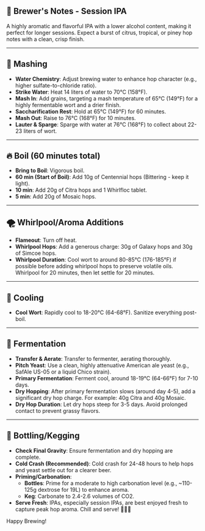 
## 📝 Brewer's Notes - Session IPA

A highly aromatic and flavorful IPA with a lower alcohol content, making it perfect for longer sessions. Expect a burst of citrus, tropical, or piney hop notes with a clean, crisp finish.

---
## 🌾 Mashing

*   **Water Chemistry**: Adjust brewing water to enhance hop character (e.g., higher sulfate-to-chloride ratio).
*   **Strike Water**: Heat 14 liters of water to 70°C (158°F).
*   **Mash In**: Add grains, targeting a mash temperature of 65°C (149°F) for a highly fermentable wort and a drier finish.
*   **Saccharification Rest**: Hold at 65°C (149°F) for 60 minutes.
*   **Mash Out**: Raise to 76°C (168°F) for 10 minutes.
*   **Lauter & Sparge**: Sparge with water at 76°C (168°F) to collect about 22-23 liters of wort.

---
## 🔥 Boil (60 minutes total)

*   **Bring to Boil**: Vigorous boil.
*   **60 min (Start of Boil)**: Add 10g of Centennial hops (Bittering - keep it light).
*   **10 min**: Add 20g of Citra hops and 1 Whirlfloc tablet.
*   **5 min**: Add 20g of Mosaic hops.

---
## 🌪️ Whirlpool/Aroma Additions

*   **Flameout**: Turn off heat.
*   **Whirlpool Hops**: Add a generous charge: 30g of Galaxy hops and 30g of Simcoe hops.
*   **Whirlpool Duration**: Cool wort to around 80-85°C (176-185°F) if possible before adding whirlpool hops to preserve volatile oils. Whirlpool for 20 minutes, then let settle for 20 minutes.

---
## 🥶 Cooling

*   **Cool Wort**: Rapidly cool to 18-20°C (64-68°F). Sanitize everything post-boil.

---
## 🧪 Fermentation

*   **Transfer & Aerate**: Transfer to fermenter, aerating thoroughly.
*   **Pitch Yeast**: Use a clean, highly attenuative American ale yeast (e.g., SafAle US-05 or a liquid Chico strain).
*   **Primary Fermentation**: Ferment cool, around 18-19°C (64-66°F) for 7-10 days.
*   **Dry Hopping**: After primary fermentation slows (around day 4-5), add a significant dry hop charge. For example: 40g Citra and 40g Mosaic.
*   **Dry Hop Duration**: Let dry hops steep for 3-5 days. Avoid prolonged contact to prevent grassy flavors.

---
## 🍾 Bottling/Kegging

*   **Check Final Gravity**: Ensure fermentation and dry hopping are complete.
*   **Cold Crash (Recommended)**: Cold crash for 24-48 hours to help hops and yeast settle out for a clearer beer.
*   **Priming/Carbonation**:
    *   **Bottles**: Prime for a moderate to high carbonation level (e.g., ~110-125g dextrose for 19L) to enhance aroma.
    *   **Keg**: Carbonate to 2.4-2.6 volumes of CO2.
*   **Serve Fresh**: IPAs, especially session IPAs, are best enjoyed fresh to capture peak hop aroma. Chill and serve! 🌲🍊🍺

Happy Brewing!
